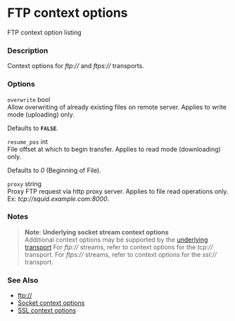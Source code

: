 FTP context options
===================

FTP context option listing

### Description

Context options for *ftp://* and *ftps://* transports.

### Options

`overwrite` <span class="type">bool</span>  
Allow overwriting of already existing files on remote server. Applies to
write mode (uploading) only.

Defaults to **`FALSE`**.

`resume_pos` <span class="type">int</span>  
File offset at which to begin transfer. Applies to read mode
(downloading) only.

Defaults to *0* (Beginning of File).

`proxy` <span class="type">string</span>  
Proxy FTP request via http proxy server. Applies to file read operations
only. Ex: *tcp://squid.example.com:8000*.

### Notes

> **Note**: **Underlying socket stream context options**  
> <span class="simpara"> Additional context options may be supported by
> the
> <a href="/transports/inet.html" class="link">underlying transport</a>
> For *ftp://* streams, refer to context options for the *tcp://*
> transport. For *ftps://* streams, refer to context options for the
> *ssl://* transport. </span>

### See Also

-   <a href="/wrappers/ftp.html" class="xref">ftp://</a>
-   <a href="/context/socket.html" class="xref">Socket context options</a>
-   <a href="/context/ssl.html" class="xref">SSL context options</a>
